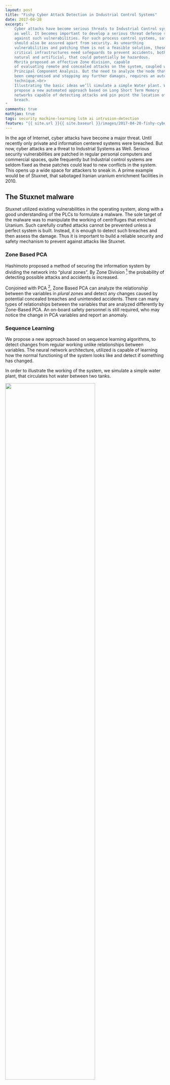 ```yaml
---
layout: post
title: "Fishy Cyber Attack Detection in Industrial Control Systems"
date: 2017-04-28
excerpt: "
    Cyber attacks have become serious threats to Industrial Control systems
    as well. It becomes important to develop a serious threat defense system
    against such vulnerabilities. For such process control systems, safety
    should also be assured apart from security. As unearthing
    vulnerabilities and patching them is not a feasible solution, these
    critical infrastructures need safeguards to prevent accidents, both
    natural and artificial, that could potentially be hazardous.
    Morita proposed an effective Zone division, capable
    of evaluating remote and concealed attacks on the system, coupled with
    Principal Component Analysis. But the need to analyze the node that has
    been compromised and stopping any further damages, requires an automated
    technique.<br>
    Illustrating the basic ideas we’ll simulate a simple Water plant. We
    propose a new automated approach based on Long Short Term Memory
    networks capable of detecting attacks and pin point the location of the
    breach. 
"
comments: true
mathjax: true
tags: security machine-learning lstm ai intrusion-detection
feature: "{{ site.url }}{{ site.baseurl }}/images/2017-04-28-fishy-cyber-attack-detection/plant.jpg"
---
```



In the age of Internet, cyber attacks have become a major threat. Until
recently only private and information centered systems were breached.
But now, cyber attacks are a threat to Industrial Systems as Well.
Serious security vulnerabilities are patched in regular personal
computers and commercial spaces, quite frequently but Industrial control
systems are seldom fixed as these patches could lead to new conflicts in
the system. This opens up a wide space for attackers to sneak in. A
prime example would be of Stuxnet, that sabotaged Iranian uranium
enrichment facilities in 2010.

## The Stuxnet malware


Stuxnet utilized existing vulnerabilities in the operating system, along
with a good understanding of the PLCs to formulate a malware. The sole
target of the malware was to manipulate the working of centrifuges that
enriched Uranium. Such carefully crafted attacks cannot be prevented
unless a perfect system is built. Instead, it is enough to detect such
breaches and then assess the damage. Thus it is important to build a
reliable security and safety mechanism to prevent against attacks like
Stuxnet.

### Zone Based PCA


Hashimoto proposed a method of securing the information system by
dividing the network into “plural zones”. By Zone Division
[^hashimoto2013safety] the probability of detecting possible attacks and
accidents is increased.

Conjoined with PCA [^morita2013detection], Zone Based PCA can analyze the
relationship between the variables in *plural zones* and detect any
changes caused by potential concealed breaches and unintended accidents.
There can many types of relationships between the variables that are
analyzed differently by Zone-Based PCA. An on-board safety personnel is
still required, who may notice the change in PCA variables and report an
anomaly.

### Sequence Learning

We propose a new approach based on sequence learning algorithms, to
detect changes from regular working unlike relationships between
variables. The neural network architecture, utilized is capable of
learning how the normal functioning of the system looks like and detect
if something has changed.

In order to illustrate the working of the system, we simulate a simple
water plant, that circulates hot water between two tanks.
<div class="row">
<div class="col-md-12">
    <img src="{{ site.url }}{{ site.baseurl }}/images/2017-04-28-fishy-cyber-attack-detection/plant.jpg" style="width:75%" />
</div>
</div>

## Simulated System

The simulation is a very basic version of the plant. In this system,
water circulates between two tanks (Tank1 and Tank2). The systems
contain SCADA and other operators. The plant consists of many sensors
and controls.

### Variables in the System


L1 and L2 are levels of water in Tank1 and Tank2 respectively.
Similarly, T1 and T2 measure the temperatures. The Heater (H) provides
heat to increase the temperature of water in Tank2. The Pump (P) pumps
the heated water into Tank1. Valves V1 and V2 are controlled to allow
water to flow across them. Tank1 is assumed to radiate heat and cool
down the water.

We define two kinds of variables in our system. Process variables are
the ones that are measured by sensors. Control Variables can be
manipulated and change the state of the plant.

**Process Variables:** L1, L2, T1, T2, F1, F2, F3

**Control Variables:** V1, V2, H, P

### Network Configuration of the System

The network is divided into two control zones, such that the control of
a control variable that directly affects a process variable is in a
different zone.

**Zone 1:** L1, T1, V2, F2, H

**Zone 2:** L2, T2, V1, F1, F3, P
A control variable in a zone cannot directly affect process variables in
the same zone. In the current setup, L1 depends directly on the flow F1
controlled by V1. Therefore they are being separated. The rest of the
division can be explained by similar logic fashion.

H decides the amount of heat delivered into the system. There by it
controls both T1 and T2, yet it is clubbed with T1 in Zone1 as there is
more direct dependency between H and T2 as compared to H and T1. A
formal method based on decidability matrices was presented by Hashimoto
[^hashimoto2013safety]

<div class="row">
<div class="col-md-12">
    <img src="{{ site.url }}{{ site.baseurl }}/images/2017-04-28-fishy-cyber-attack-detection/ControlNetwork.png" style="width:50%"/>
</div>
</div>


## Zone Based PCA

Principal Component analysis re-projects the data in the study into new
space, with coordinates of high variance. Thus the variables with high
variance can be maximally noted across them. PCA in a simple sense
brings down the high dimensionality of the data to a smaller number. In
our experiments, we’ve considered top 3 coordinates, in decreasing order
of variance.

<div class="row">
<div class="col-md-12">
    <img src="{{ site.url }}{{ site.baseurl }}/images/2017-04-28-fishy-cyber-attack-detection/Normal_Functioning_PCA.jpg" style="width:75%" />
</div></div>

The order of variance is as follows; blue, green, red in decreasing
order. The periodic nature of the plot is due to the way water is
circulated. Now we’ll simulate a data injection attack with concealment.

The attack manipulates Zone 2 and takes over the control of variables V1
and P. By setting them both to 0, the water in Tank1 doesn’t decrease
and the temperature of Tank1 increase to the extent where it
depressurizes.

The attack begins at simulation point 500.
<div class="row">
<div class="col-md-12">
<img src="{{ site.url }}{{ site.baseurl }}/images/2017-04-28-fishy-cyber-attack-detection/Compromised_Functioning_PCA.jpg" style="width:75%" />
</div></div>

There is drastic change in the behavior of the projection in blue. Any
on-board personnel can realize such a change of high magnitude and shut
down the systems if necessary.

It becomes difficult with increasing types of manipulation to identify
what kind of change in the systems produces a particular kind of
behavior in the PCA projection.

## Zone based LSTM network

The PCA method evaluates relationships between variables and raises
alarm when the relationships or the dependencies between the variables
changes. The relationships can change in many different ways when the
number of variables involved is very large.

Instead of understanding the dependency between them, we focus on
differentiating the modes of running of the plant as a whole. A normal
working state is very different from a compromised state. As the systems
tend to repetitive work, it is not hard to notice that there is a
pattern to the way an un-compromised plant produces data.

In order to achieve this, we use sequence learning LSTM networks in our
method.

## Long Short Term Memory

LSTM[^hochreiter1997long] is a form of Recurrent Neural Network, it
remembers what’s important and forgets the trivial things. It is capable
of learning patterns in data and identify those that don’t match.
<div class="row">
<div class="col-md-12">
<img src="{{ site.url }}{{ site.baseurl }}/images/2017-04-28-fishy-cyber-attack-detection/lstm.png" style="width:75%" />
</div></div>

LSTM achieves this by what are termed as memory control gates in the
unit. There are different gates to control and filter data. The gates
decide what kind of variables at a simulation point are important. By
doing so repeatedly, it learns the values of the variables to look for
to understand the sequence pattern. It then assigns a score , that
signifies how strongly it believes in the pattern.

We train an LSTM network with a logged data of the normal functioning of
plant, and use it to give a confidence score to the previous 50 points
at every evaluation point. This enables us to know if the current
sequence of data generated is in high correlation with data generated
during normal functioning.
<div class="row">
<div class="col-md-12">
<img src="{{ site.url }}{{ site.baseurl }}/images/2017-04-28-fishy-cyber-attack-detection/Normal_Functioning_NN.jpg"  style="width:75%" />
</div></div>

Normal functioning ensures a score match near close to 1, which is
expected.

Here we compromise zone2 in a similar fashion. Both P and V1 are set to
0 here.
<div class="row">
<div class="col-md-12">
<img src="{{ site.url }}{{ site.baseurl }}/images/2017-04-28-fishy-cyber-attack-detection/Compromised_Functioning_NN_0_0.jpg" style="width:75%" />
</div></div>

It is to be noted that when the zone is compromised, the running of the
plant produces a different pattern of data. Then the LSTM network gives
us a correlation score with the actual pattern of functioning, which in
this case, when P is set to 0 averages around a value of 0.85.
<div class="row">
<div class="col-md-12">
<img src="{{ site.url }}{{ site.baseurl }}/images/2017-04-28-fishy-cyber-attack-detection/Compromised_Functioning_NN_1_1.jpg" style="width:75%" />
</div>
</div>
When the variable P is set to 1, the pattern of execution produces
scores averaging around 0.8.

By thresholding at different values we can easily identify which
variable the attacker has modified. We can also detect the zone which
has been compromised.

A plausible thresholds to detect the variable could be.

**P = 0:** score $$\in$$ (0.8, 0.9)

**P = 1:** score $$\in$$ (0.75, 0.85)

## Conclusion

Attack Detection is of paramount importance as opposed to unearthing
vulnerabilities and fixing them, in Industrial Systems due to high
latency in patching their systems. The proposed method for intrusion
detection, based on LSTM is also capable of diagnosing the attack for
points of failure. Sequence-based learning and anomaly detection have an
advantage over PCA-based methods in this regard. This approach shows an
example of interdisciplinary work on implementing machine learning
technologies for tackling the problems of Industrial Systems and
Networks.

## References

[^hashimoto2013safety]: Yoshihiro Hashimoto, Takeshi Toyoshima, Shuichi Yogo, Masato Koike, Takashi Hamaguchi, Sun Jing, and Ichiro Koshijima. Safety securing approach against cyber-attacks for process control system. , 57:181–186, 2013.

[^hochreiter1997long]: Sepp Hochreiter and J<span>ü</span>rgen Schmidhuber. Long short-term memory. , 9(8):1735–1780, 1997.

[^morita2013detection]: T Morita, Shuichi Yogo, Masato Koike, Takashi Hamaguchi, S Jung, Ichiro Koshijima, and Yoshihiro Hashimoto. Detection of cyber-attacks with zone dividing and pca. , 22:727–736, 2013.